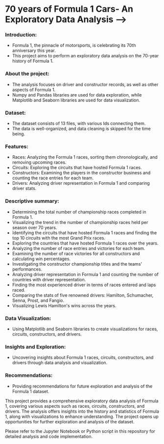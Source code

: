 # 70 years of Formula 1 Cars- An Exploratory Data Analysis -->

### Introduction:
- Formula 1, the pinnacle of motorsports, is celebrating its 70th anniversary this year.
- This project aims to perform an exploratory data analysis on the 70-year history of Formula 1.

### About the project:
- The analysis focuses on driver and constructor records, as well as other aspects of Formula 1.
- Numpy and Pandas libraries are used for data exploration, while Matplotlib and Seaborn libraries are used for data visualization.

### Dataset:
- The dataset consists of 13 files, with various Ids connecting them.
- The data is well-organized, and data cleaning is skipped for the time being.

### Features:
- Races: Analyzing the Formula 1 races, sorting them chronologically, and removing upcoming races.
- Circuits: Exploring the circuits that have hosted Formula 1 races.
- Constructors: Examining the players in the constructor business and counting the race entries for each team.
- Drivers: Analyzing driver representation in Formula 1 and comparing driver stats.

### Descriptive summary:
- Determining the total number of championship races completed in Formula 1.
- Visualizing the trend in the number of championship races held per season over 70 years.
- Identifying the circuits that have hosted Formula 1 races and finding the top 10 circuits with the most Grand Prix races.
- Exploring the countries that have hosted Formula 1 races over the years.
- Analyzing the number of race entries and victories for each team.
- Examining the number of race victories for all constructors and calculating win percentages.
- Investigating the constructor championship titles and the teams' performances.
- Analyzing driver representation in Formula 1 and counting the number of countries with driver representation.
- Finding the most experienced driver in terms of races entered and laps raced.
- Comparing the stats of five renowned drivers: Hamilton, Schumacher, Senna, Prost, and Fangio.
- Visualizing Lewis Hamilton's wins across the years.

### Data Visualization:
- Using Matplotlib and Seaborn libraries to create visualizations for races, circuits, constructors, and drivers.

### Insights and Exploration:
- Uncovering insights about Formula 1 races, circuits, constructors, and drivers through data analysis and visualization.

### Recommendations:
- Providing recommendations for future exploration and analysis of the Formula 1 dataset.

This project provides a comprehensive exploratory data analysis of Formula 1, covering various aspects such as races, circuits, constructors, and drivers. The analysis offers insights into the history and statistics of Formula 1, along with visualizations to enhance understanding. The project opens up opportunities for further exploration and analysis of the dataset.


Please refer to the Jupyter Notebook or Python script in this repository for detailed analysis and code implementation.

